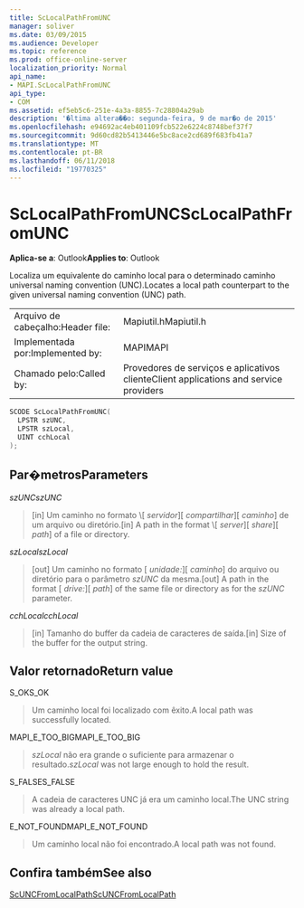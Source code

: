 ```yaml
---
title: ScLocalPathFromUNC
manager: soliver
ms.date: 03/09/2015
ms.audience: Developer
ms.topic: reference
ms.prod: office-online-server
localization_priority: Normal
api_name:
- MAPI.ScLocalPathFromUNC
api_type:
- COM
ms.assetid: ef5eb5c6-251e-4a3a-8855-7c28804a29ab
description: '�ltima altera��o: segunda-feira, 9 de mar�o de 2015'
ms.openlocfilehash: e94692ac4eb401109fcb522e6224c8748bef37f7
ms.sourcegitcommit: 9d60cd82b5413446e5bc8ace2cd689f683fb41a7
ms.translationtype: MT
ms.contentlocale: pt-BR
ms.lasthandoff: 06/11/2018
ms.locfileid: "19770325"
---
```

# <a name="sclocalpathfromunc"></a><span data-ttu-id="e90d9-103">ScLocalPathFromUNC</span><span class="sxs-lookup"><span data-stu-id="e90d9-103">ScLocalPathFromUNC</span></span>

  
  
<span data-ttu-id="e90d9-104">**Aplica-se a**: Outlook</span><span class="sxs-lookup"><span data-stu-id="e90d9-104">**Applies to**: Outlook</span></span> 
  
<span data-ttu-id="e90d9-105">Localiza um equivalente do caminho local para o determinado caminho universal naming convention (UNC).</span><span class="sxs-lookup"><span data-stu-id="e90d9-105">Locates a local path counterpart to the given universal naming convention (UNC) path.</span></span> 
  
|||
|:-----|:-----|
|<span data-ttu-id="e90d9-106">Arquivo de cabeçalho:</span><span class="sxs-lookup"><span data-stu-id="e90d9-106">Header file:</span></span>  <br/> |<span data-ttu-id="e90d9-107">Mapiutil.h</span><span class="sxs-lookup"><span data-stu-id="e90d9-107">Mapiutil.h</span></span>  <br/> |
|<span data-ttu-id="e90d9-108">Implementada por:</span><span class="sxs-lookup"><span data-stu-id="e90d9-108">Implemented by:</span></span>  <br/> |<span data-ttu-id="e90d9-109">MAPI</span><span class="sxs-lookup"><span data-stu-id="e90d9-109">MAPI</span></span>  <br/> |
|<span data-ttu-id="e90d9-110">Chamado pelo:</span><span class="sxs-lookup"><span data-stu-id="e90d9-110">Called by:</span></span>  <br/> |<span data-ttu-id="e90d9-111">Provedores de serviços e aplicativos cliente</span><span class="sxs-lookup"><span data-stu-id="e90d9-111">Client applications and service providers</span></span>  <br/> |
   
```cpp
SCODE ScLocalPathFromUNC(
  LPSTR szUNC,
  LPSTR szLocal,
  UINT cchLocal
);
```

## <a name="parameters"></a><span data-ttu-id="e90d9-112">Par�metros</span><span class="sxs-lookup"><span data-stu-id="e90d9-112">Parameters</span></span>

 <span data-ttu-id="e90d9-113">_szUNC_</span><span class="sxs-lookup"><span data-stu-id="e90d9-113">_szUNC_</span></span>
  
> <span data-ttu-id="e90d9-114">[in] Um caminho no formato \\[ _servidor_]\[ _compartilhar_]\[ _caminho_] de um arquivo ou diretório.</span><span class="sxs-lookup"><span data-stu-id="e90d9-114">[in] A path in the format \\[ _server_]\[ _share_]\[ _path_] of a file or directory.</span></span>
    
 <span data-ttu-id="e90d9-115">_szLocal_</span><span class="sxs-lookup"><span data-stu-id="e90d9-115">_szLocal_</span></span>
  
> <span data-ttu-id="e90d9-116">[out] Um caminho no formato [ _unidade:_]\[ _caminho_] do arquivo ou diretório para o parâmetro _szUNC_ da mesma.</span><span class="sxs-lookup"><span data-stu-id="e90d9-116">[out] A path in the format [ _drive:_]\[ _path_] of the same file or directory as for the  _szUNC_ parameter.</span></span> 
    
 <span data-ttu-id="e90d9-117">_cchLocal_</span><span class="sxs-lookup"><span data-stu-id="e90d9-117">_cchLocal_</span></span>
  
> <span data-ttu-id="e90d9-118">[in] Tamanho do buffer da cadeia de caracteres de saída.</span><span class="sxs-lookup"><span data-stu-id="e90d9-118">[in] Size of the buffer for the output string.</span></span>
    
## <a name="return-value"></a><span data-ttu-id="e90d9-119">Valor retornado</span><span class="sxs-lookup"><span data-stu-id="e90d9-119">Return value</span></span>

<span data-ttu-id="e90d9-120">S_OK</span><span class="sxs-lookup"><span data-stu-id="e90d9-120">S_OK</span></span>
  
> <span data-ttu-id="e90d9-121">Um caminho local foi localizado com êxito.</span><span class="sxs-lookup"><span data-stu-id="e90d9-121">A local path was successfully located.</span></span>
    
<span data-ttu-id="e90d9-122">MAPI_E_TOO_BIG</span><span class="sxs-lookup"><span data-stu-id="e90d9-122">MAPI_E_TOO_BIG</span></span>
  
>  <span data-ttu-id="e90d9-123">_szLocal_ não era grande o suficiente para armazenar o resultado.</span><span class="sxs-lookup"><span data-stu-id="e90d9-123">_szLocal_ was not large enough to hold the result.</span></span> 
    
<span data-ttu-id="e90d9-124">S_FALSE</span><span class="sxs-lookup"><span data-stu-id="e90d9-124">S_FALSE</span></span>
  
> <span data-ttu-id="e90d9-125">A cadeia de caracteres UNC já era um caminho local.</span><span class="sxs-lookup"><span data-stu-id="e90d9-125">The UNC string was already a local path.</span></span>
    
<span data-ttu-id="e90d9-126">E_NOT_FOUND</span><span class="sxs-lookup"><span data-stu-id="e90d9-126">MAPI_E_NOT_FOUND</span></span>
  
> <span data-ttu-id="e90d9-127">Um caminho local não foi encontrado.</span><span class="sxs-lookup"><span data-stu-id="e90d9-127">A local path was not found.</span></span>
    
## <a name="see-also"></a><span data-ttu-id="e90d9-128">Confira também</span><span class="sxs-lookup"><span data-stu-id="e90d9-128">See also</span></span>



[<span data-ttu-id="e90d9-129">ScUNCFromLocalPath</span><span class="sxs-lookup"><span data-stu-id="e90d9-129">ScUNCFromLocalPath</span></span>](scuncfromlocalpath.md)

